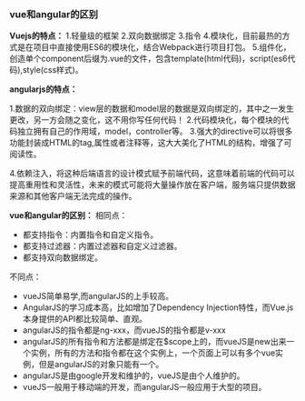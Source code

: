### vue和angular的区别
**Vuejs的特点：**
1.轻量级的框架
2.双向数据绑定
3.指令
4.模块化，目前最热的方式是在项目中直接使用ES6的模块化，结合Webpack进行项目打包。
5.组件化，创造单个component后缀为.vue的文件，包含template(html代码)，script(es6代码),style(css样式)。


**angularjs的特点：**

1.数据的双向绑定：view层的数据和model层的数据是双向绑定的，其中之一发生更改，另一方会随之变化，这不用你写任何代码！
2.代码模块化，每个模块的代码独立拥有自己的作用域，model，controller等。
3.强大的directive可以将很多功能封装成HTML的tag,属性或者注释等，这大大美化了HTML的结构，增强了可阅读性。

4.依赖注入，将这种后端语言的设计模式赋予前端代码，这意味着前端的代码可以提高重用性和灵活性，未来的模式可能将大量操作放在客户端，服务端只提供数据来源和其他客户端无法完成的操作。

**vue和angular的区别：**
相同点：

* 都支持指令：内置指令和自定义指令。
* 都支持过滤器：内置过滤器和自定义过滤器。
* 都支持双向数据绑定。

不同点：

* vueJS简单易学,而angularJS的上手较高。
* AngularJS的学习成本高，比如增加了Dependency Injection特性，而Vue.js本身提供的API都比较简单、直观。
* angularJS的指令都是ng-xxx，而vueJS的指令都是v-xxx
* angularJS的所有指令和方法都是绑定在$scope上的，而vueJS是new出来一个实例，所有的方法和指令都在这个实例上，一个页面上可以有多个vue实例，但是angularJS的对象只能有一个。
* angularJS是由google开发和维护的，vueJS是由个人维护的。
* vueJS一般用于移动端的开发，而angularJS一般应用于大型的项目。